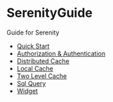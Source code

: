 SerenityGuide
=============

Guide for Serenity

* [Quick Start](quickstart.md)
* [Authorization & Authentication](authorization.md)
* [Distributed Cache](distributed_cache.md)
* [Local Cache](local_cache.md)
* [Two Level Cache](two_level_cache.md)
* [Sql Query](sqlquery.md)
* [Widget](widget.md)

